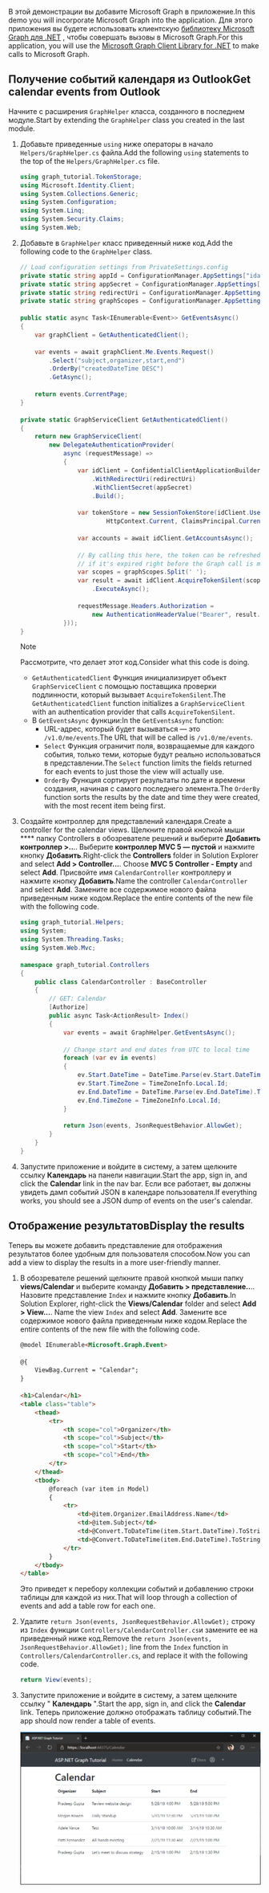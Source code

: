 <!-- markdownlint-disable MD002 MD041 -->

<span data-ttu-id="043b7-101">В этой демонстрации вы добавите Microsoft Graph в приложение.</span><span class="sxs-lookup"><span data-stu-id="043b7-101">In this demo you will incorporate Microsoft Graph into the application.</span></span> <span data-ttu-id="043b7-102">Для этого приложения вы будете использовать клиентскую [библиотеку Microsoft Graph для .NET](https://github.com/microsoftgraph/msgraph-sdk-dotnet) , чтобы совершать вызовы в Microsoft Graph.</span><span class="sxs-lookup"><span data-stu-id="043b7-102">For this application, you will use the [Microsoft Graph Client Library for .NET](https://github.com/microsoftgraph/msgraph-sdk-dotnet) to make calls to Microsoft Graph.</span></span>

## <a name="get-calendar-events-from-outlook"></a><span data-ttu-id="043b7-103">Получение событий календаря из Outlook</span><span class="sxs-lookup"><span data-stu-id="043b7-103">Get calendar events from Outlook</span></span>

<span data-ttu-id="043b7-104">Начните с расширения `GraphHelper` класса, созданного в последнем модуле.</span><span class="sxs-lookup"><span data-stu-id="043b7-104">Start by extending the `GraphHelper` class you created in the last module.</span></span>

1. <span data-ttu-id="043b7-105">Добавьте приведенные `using` ниже операторы в начало `Helpers/GraphHelper.cs` файла.</span><span class="sxs-lookup"><span data-stu-id="043b7-105">Add the following `using` statements to the top of the `Helpers/GraphHelper.cs` file.</span></span>

    ```cs
    using graph_tutorial.TokenStorage;
    using Microsoft.Identity.Client;
    using System.Collections.Generic;
    using System.Configuration;
    using System.Linq;
    using System.Security.Claims;
    using System.Web;
    ```

1. <span data-ttu-id="043b7-106">Добавьте в `GraphHelper` класс приведенный ниже код.</span><span class="sxs-lookup"><span data-stu-id="043b7-106">Add the following code to the `GraphHelper` class.</span></span>

    ```cs
    // Load configuration settings from PrivateSettings.config
    private static string appId = ConfigurationManager.AppSettings["ida:AppId"];
    private static string appSecret = ConfigurationManager.AppSettings["ida:AppSecret"];
    private static string redirectUri = ConfigurationManager.AppSettings["ida:RedirectUri"];
    private static string graphScopes = ConfigurationManager.AppSettings["ida:AppScopes"];

    public static async Task<IEnumerable<Event>> GetEventsAsync()
    {
        var graphClient = GetAuthenticatedClient();

        var events = await graphClient.Me.Events.Request()
            .Select("subject,organizer,start,end")
            .OrderBy("createdDateTime DESC")
            .GetAsync();

        return events.CurrentPage;
    }

    private static GraphServiceClient GetAuthenticatedClient()
    {
        return new GraphServiceClient(
            new DelegateAuthenticationProvider(
                async (requestMessage) =>
                {
                    var idClient = ConfidentialClientApplicationBuilder.Create(appId)
                        .WithRedirectUri(redirectUri)
                        .WithClientSecret(appSecret)
                        .Build();

                    var tokenStore = new SessionTokenStore(idClient.UserTokenCache,
                            HttpContext.Current, ClaimsPrincipal.Current);

                    var accounts = await idClient.GetAccountsAsync();

                    // By calling this here, the token can be refreshed
                    // if it's expired right before the Graph call is made
                    var scopes = graphScopes.Split(' ');
                    var result = await idClient.AcquireTokenSilent(scopes, accounts.FirstOrDefault())
                        .ExecuteAsync();

                    requestMessage.Headers.Authorization =
                        new AuthenticationHeaderValue("Bearer", result.AccessToken);
                }));
    }
    ```

    > [!NOTE]
    > <span data-ttu-id="043b7-107">Рассмотрите, что делает этот код.</span><span class="sxs-lookup"><span data-stu-id="043b7-107">Consider what this code is doing.</span></span>
    >
    > - <span data-ttu-id="043b7-108">`GetAuthenticatedClient` Функция инициализирует объект `GraphServiceClient` с помощью поставщика проверки подлинности, который вызывает `AcquireTokenSilent`.</span><span class="sxs-lookup"><span data-stu-id="043b7-108">The `GetAuthenticatedClient` function initializes a `GraphServiceClient` with an authentication provider that calls `AcquireTokenSilent`.</span></span>
    > - <span data-ttu-id="043b7-109">В `GetEventsAsync` функции:</span><span class="sxs-lookup"><span data-stu-id="043b7-109">In the `GetEventsAsync` function:</span></span>
    >   - <span data-ttu-id="043b7-110">URL-адрес, который будет вызываться — это `/v1.0/me/events`.</span><span class="sxs-lookup"><span data-stu-id="043b7-110">The URL that will be called is `/v1.0/me/events`.</span></span>
    >   - <span data-ttu-id="043b7-111">`Select` Функция ограничит поля, возвращаемые для каждого события, только теми, которые будут реально использоваться в представлении.</span><span class="sxs-lookup"><span data-stu-id="043b7-111">The `Select` function limits the fields returned for each events to just those the view will actually use.</span></span>
    >   - <span data-ttu-id="043b7-112">`OrderBy` Функция сортирует результаты по дате и времени создания, начиная с самого последнего элемента.</span><span class="sxs-lookup"><span data-stu-id="043b7-112">The `OrderBy` function sorts the results by the date and time they were created, with the most recent item being first.</span></span>

1. <span data-ttu-id="043b7-113">Создайте контроллер для представлений календаря.</span><span class="sxs-lookup"><span data-stu-id="043b7-113">Create a controller for the calendar views.</span></span> <span data-ttu-id="043b7-114">Щелкните правой кнопкой мыши \*\*\*\* папку Controllers в обозревателе решений и выберите **Добавить контроллер >..**.. Выберите **контроллер MVC 5 — пустой** и нажмите кнопку **Добавить**.</span><span class="sxs-lookup"><span data-stu-id="043b7-114">Right-click the **Controllers** folder in Solution Explorer and select **Add > Controller...**. Choose **MVC 5 Controller - Empty** and select **Add**.</span></span> <span data-ttu-id="043b7-115">Присвойте имя `CalendarController` контроллеру и нажмите кнопку **Добавить**.</span><span class="sxs-lookup"><span data-stu-id="043b7-115">Name the controller `CalendarController` and select **Add**.</span></span> <span data-ttu-id="043b7-116">Замените все содержимое нового файла приведенным ниже кодом.</span><span class="sxs-lookup"><span data-stu-id="043b7-116">Replace the entire contents of the new file with the following code.</span></span>

    ```cs
    using graph_tutorial.Helpers;
    using System;
    using System.Threading.Tasks;
    using System.Web.Mvc;

    namespace graph_tutorial.Controllers
    {
        public class CalendarController : BaseController
        {
            // GET: Calendar
            [Authorize]
            public async Task<ActionResult> Index()
            {
                var events = await GraphHelper.GetEventsAsync();

                // Change start and end dates from UTC to local time
                foreach (var ev in events)
                {
                    ev.Start.DateTime = DateTime.Parse(ev.Start.DateTime).ToLocalTime().ToString();
                    ev.Start.TimeZone = TimeZoneInfo.Local.Id;
                    ev.End.DateTime = DateTime.Parse(ev.End.DateTime).ToLocalTime().ToString();
                    ev.End.TimeZone = TimeZoneInfo.Local.Id;
                }

                return Json(events, JsonRequestBehavior.AllowGet);
            }
        }
    }
    ```

1. <span data-ttu-id="043b7-117">Запустите приложение и войдите в систему, а затем щелкните ссылку **Календарь** на панели навигации.</span><span class="sxs-lookup"><span data-stu-id="043b7-117">Start the app, sign in, and click the **Calendar** link in the nav bar.</span></span> <span data-ttu-id="043b7-118">Если все работает, вы должны увидеть дамп событий JSON в календаре пользователя.</span><span class="sxs-lookup"><span data-stu-id="043b7-118">If everything works, you should see a JSON dump of events on the user's calendar.</span></span>

## <a name="display-the-results"></a><span data-ttu-id="043b7-119">Отображение результатов</span><span class="sxs-lookup"><span data-stu-id="043b7-119">Display the results</span></span>

<span data-ttu-id="043b7-120">Теперь вы можете добавить представление для отображения результатов более удобным для пользователя способом.</span><span class="sxs-lookup"><span data-stu-id="043b7-120">Now you can add a view to display the results in a more user-friendly manner.</span></span>

1. <span data-ttu-id="043b7-121">В обозревателе решений щелкните правой кнопкой мыши папку **views/Calendar** и выберите команду **Добавить > представление..**.. Назовите представление `Index` и нажмите кнопку **Добавить**.</span><span class="sxs-lookup"><span data-stu-id="043b7-121">In Solution Explorer, right-click the **Views/Calendar** folder and select **Add > View...**. Name the view `Index` and select **Add**.</span></span> <span data-ttu-id="043b7-122">Замените все содержимое нового файла приведенным ниже кодом.</span><span class="sxs-lookup"><span data-stu-id="043b7-122">Replace the entire contents of the new file with the following code.</span></span>

    ```html
    @model IEnumerable<Microsoft.Graph.Event>

    @{
        ViewBag.Current = "Calendar";
    }

    <h1>Calendar</h1>
    <table class="table">
        <thead>
            <tr>
                <th scope="col">Organizer</th>
                <th scope="col">Subject</th>
                <th scope="col">Start</th>
                <th scope="col">End</th>
            </tr>
        </thead>
        <tbody>
            @foreach (var item in Model)
            {
                <tr>
                    <td>@item.Organizer.EmailAddress.Name</td>
                    <td>@item.Subject</td>
                    <td>@Convert.ToDateTime(item.Start.DateTime).ToString("M/d/yy h:mm tt")</td>
                    <td>@Convert.ToDateTime(item.End.DateTime).ToString("M/d/yy h:mm tt")</td>
                </tr>
            }
        </tbody>
    </table>
    ```

    <span data-ttu-id="043b7-123">Это приведет к перебору коллекции событий и добавлению строки таблицы для каждой из них.</span><span class="sxs-lookup"><span data-stu-id="043b7-123">That will loop through a collection of events and add a table row for each one.</span></span>

1. <span data-ttu-id="043b7-124">Удалите `return Json(events, JsonRequestBehavior.AllowGet);` строку из `Index` функции `Controllers/CalendarController.cs`и замените ее на приведенный ниже код.</span><span class="sxs-lookup"><span data-stu-id="043b7-124">Remove the `return Json(events, JsonRequestBehavior.AllowGet);` line from the `Index` function in `Controllers/CalendarController.cs`, and replace it with the following code.</span></span>

    ```cs
    return View(events);
    ```

1. <span data-ttu-id="043b7-125">Запустите приложение и войдите в систему, а затем щелкните ссылку " **Календарь** ".</span><span class="sxs-lookup"><span data-stu-id="043b7-125">Start the app, sign in, and click the **Calendar** link.</span></span> <span data-ttu-id="043b7-126">Теперь приложение должно отображать таблицу событий.</span><span class="sxs-lookup"><span data-stu-id="043b7-126">The app should now render a table of events.</span></span>

    ![Снимок экрана с таблицей событий](./images/add-msgraph-01.png)
